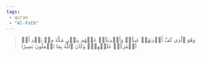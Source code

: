 ```yaml
---
tags: 
 - quran 
 - "Al-Fath"
---
```


> وَهُوَ ٱلَّذِي كَفَّ أَيۡدِيَهُمۡ عَنكُمۡ وَأَيۡدِيَكُمۡ عَنۡهُم بِبَطۡنِ مَكَّةَ مِنۢ بَعۡدِ أَنۡ أَظۡفَرَكُمۡ عَلَيۡهِمۡۚ وَكَانَ ٱللَّهُ بِمَا تَعۡمَلُونَ بَصِيرًا
